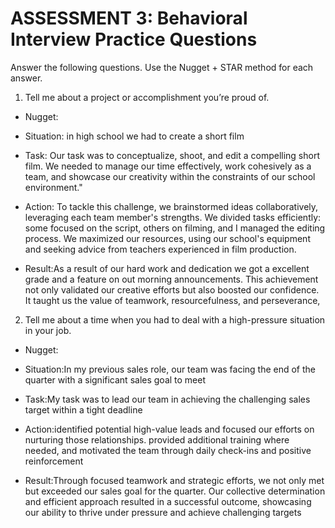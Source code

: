 # ASSESSMENT 3: Behavioral Interview Practice Questions

Answer the following questions. Use the Nugget + STAR method for each answer.

1. Tell me about a project or accomplishment you’re proud of.

- Nugget:
- Situation: in high school we had to create a short film

- Task: Our task was to conceptualize, shoot, and edit a compelling short film. We needed to manage our time effectively, work cohesively as a team, and showcase our creativity within the constraints of our school environment."


- Action: To tackle this challenge, we brainstormed ideas collaboratively, leveraging each team member's strengths. We divided tasks efficiently: some focused on the script, others on filming, and I managed the editing process. We maximized our resources, using our school's equipment and seeking advice from teachers experienced in film production.


- Result:As a result of our hard work and dedication we got a excellent grade and a feature on out morning announcements. This achievement not only validated our creative efforts but also boosted our confidence. It taught us the value of teamwork, resourcefulness, and perseverance, 

2. Tell me about a time when you had to deal with a high-pressure situation in your job.

- Nugget:
- Situation:In my previous sales role, our team was facing the end of the quarter with a significant sales goal to meet

- Task:My task was to lead our team in achieving the challenging sales target within a tight deadline

- Action:identified potential high-value leads and focused our efforts on nurturing those relationships. provided additional training where needed, and motivated the team through daily check-ins and positive reinforcement

- Result:Through focused teamwork and strategic efforts, we not only met but exceeded our sales goal for the quarter. Our collective determination and efficient approach resulted in a successful outcome, showcasing our ability to thrive under pressure and achieve challenging targets
